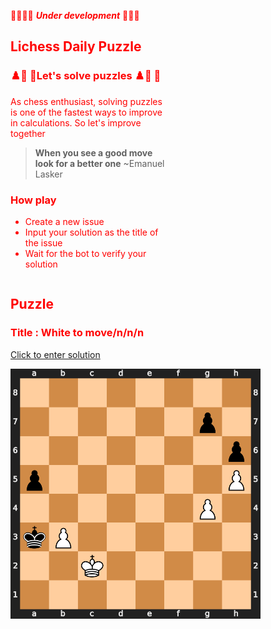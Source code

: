 <div class ='container' style ="color:red;width:100%">

<div class ='left' style ="width:50%">
  
🚧🚧🚧🚧 ***Under development*** 🚧🚧🚧
## Lichess Daily Puzzle ## 
### ♟️🐴 👑Let's solve puzzles ♟️🐴 👑


As chess enthusiast, solving puzzles is one of the fastest ways to improve in calculations. 
So let's improve together 

  > **When you see a good move look for a better one** ~Emanuel Lasker
  
### How play
 - Create a new issue 
 - Input your solution as the title of the issue
 - Wait for the bot to verify your solution


</div>

<div class = 'right' style ="display: inline-block">

## Puzzle
### Title : White to move/n/n/n
[Click to enter solution](https://github.com/bradley-Amuj/bradley-Amuj/issues)

<img src="https://github.com/bradley-Amuj/bradley-Amuj/blob/main/defaultImage.svg" alt="current_puzzle" width="400"/>
</div>

</div>
